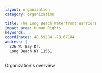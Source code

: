 ```yaml
---
layout: organization
category: organization

title: The Long Beach Waterfront Warriors
impact_area: Human Rights
keywords: 
coordinates: 40.59284,-73.67104
address: |
  236 W. Bay Dr.
  Long Beach NY 11561
---
```

Organization's overview
